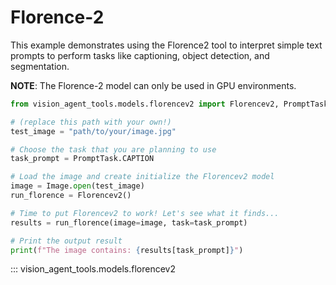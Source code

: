 # Florence-2

This example demonstrates using the Florence2 tool to interpret simple text prompts to perform tasks like captioning, object detection, and segmentation.

__NOTE__: The Florence-2 model can only be used in GPU environments.

```python
from vision_agent_tools.models.florencev2 import Florencev2, PromptTask

# (replace this path with your own!)
test_image = "path/to/your/image.jpg"

# Choose the task that you are planning to use
task_prompt = PromptTask.CAPTION

# Load the image and create initialize the Florencev2 model
image = Image.open(test_image)
run_florence = Florencev2()

# Time to put Florencev2 to work! Let's see what it finds...
results = run_florence(image=image, task=task_prompt)

# Print the output result
print(f"The image contains: {results[task_prompt]}")
```

::: vision_agent_tools.models.florencev2
